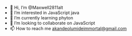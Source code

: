 - 👋 Hi, I’m @Maxwell2811alt
- 👀 I’m interested in JavaScript java
- 🌱 I’m currently learning phyton
- 💞️ I’m looking to collaborate on JavaScript
- 📫 How to reach me akandeolumideimmortal@gmail.com

<!---
Maxwell2811alt/Maxwell2811alt is a ✨ special ✨ repository because its `README.md` (this file) appears on your GitHub profile.
You can click the Preview link to take a look at your changes.
--->
